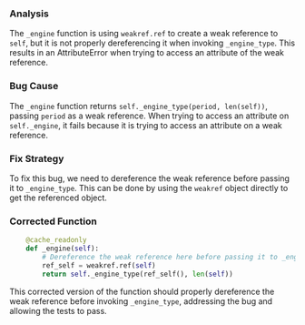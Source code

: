 ### Analysis
The `_engine` function is using `weakref.ref` to create a weak reference to `self`, but it is not properly dereferencing it when invoking `_engine_type`. This results in an AttributeError when trying to access an attribute of the weak reference.

### Bug Cause
The `_engine` function returns `self._engine_type(period, len(self))`, passing `period` as a weak reference. When trying to access an attribute on `self._engine`, it fails because it is trying to access an attribute on a weak reference.

### Fix Strategy
To fix this bug, we need to dereference the weak reference before passing it to `_engine_type`. This can be done by using the `weakref` object directly to get the referenced object.

### Corrected Function
```python
    @cache_readonly
    def _engine(self):
        # Dereference the weak reference here before passing it to _engine_type.
        ref_self = weakref.ref(self)
        return self._engine_type(ref_self(), len(self))
``` 

This corrected version of the function should properly dereference the weak reference before invoking `_engine_type`, addressing the bug and allowing the tests to pass.